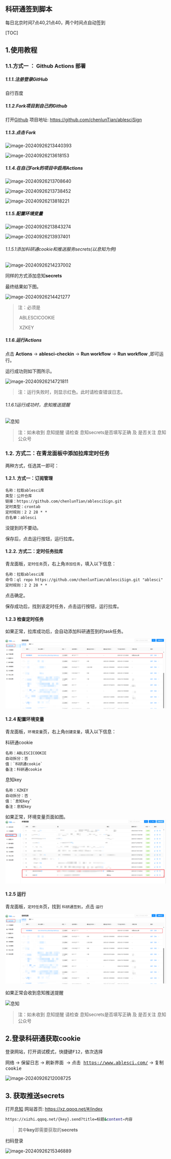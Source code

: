 ## 科研通签到脚本

每日北京时间7点40,21点40，两个时间点自动签到

[TOC]

## 1.使用教程

### 1.1.方式一 ： Github Actions 部署

##### 1.1.1.注册登录GitHub

自行百度

##### 1.1.2.Fork项目到自己的Github

打开[Github](https://github.com/chenlunTian/ablesciSign)  项目地址: https://github.com/chenlunTian/ablesciSign

##### 1.1.3.点击 Fork 

![image-20240926213440393](./img/image-20240926213440393.png)

![image-20240926213618153](./img/image-20240926213618153.png)

##### 1.1.4.在自己Fork的项目中启用Actions

![image-20240926213708640](./img/image-20240926213708640.png)

![image-20240926213738452](./img/image-20240926213738452.png)

![image-20240926213818221](./img/image-20240926213818221.png)

##### 1.1.5.配置环境变量

![image-20240926213843274](./img/image-20240926213843274.png)

![image-20240926213937401](./img/image-20240926213937401.png)

###### 1.1.5.1添加科研通cookie和推送服务secrets(以息知为例)

![image-20240926214237002](./img/image-20240926214237002.png)

同样的方式添加息知**secrets**

最终结果如下图。

![image-20240926214421277](./img/image-20240926214421277.png)

> 注：必须是 
>
> ​	ABLESCICOOKIE 
>
> ​	XZKEY

##### 1.1.6.运行Actions

点击 **Actions** -> **ablesci-checkin** ->  **Run workflow** ->  **Run workflow** ,即可运行。

运行成功则如下图所示。

![image-20240926214721811](./img/image-20240926214721811.png)

> 注：运行失败时，则显示红色。此时请检查错误日志。

###### 1.1.6.1运行成功时，息知推送提醒

![息知](./img/xizhi.jpg)

> 注：如未收到 息知提醒 请检查 息知secrets是否填写正确 及 是否关注 息知公众号



### 1.2. 方式二：在青龙面板中添加拉库定时任务

两种方式，任选其一即可：

#### 1.2.1. 方式一：订阅管理

```
名称：拉取ablesci库
类型：公开仓库
链接：https://github.com/chenlunTian/ablesciSign.git
定时类型：crontab
定时规则：2 2 28 * *
白名单：ablesci
```

没提到的不要动。

保存后，点击运行按钮，运行拉库。

#### 1.2.2. 方式二：定时任务拉库

青龙面板，`定时任务`页，右上角`添加任务`，填入以下信息：

```
名称：拉取ablesci库
命令：ql repo https://github.com/chenlunTian/ablesciSign.git "ablesci" 
定时规则：2 2 28 * *
```

点击确定。

保存成功后，找到该定时任务，点击运行按钮，运行拉库。

#### 1.2.3 检查定时任务

如果正常，拉库成功后，会自动添加科研通签到的task任务。

![](./img/Snipaste_2025-03-13_13-22-58.png)

#### 1.2.4 配置环境变量

青龙面板，`环境变量`页，右上角`创建变量`，填入以下信息：

科研通cookie
```
名称：ABLESCICOOKIE 
自动拆分：否
值：`科研通cookie`
备注：科研通cookie
```
息知key
```
名称：XZKEY 
自动拆分：否
值：`息知key`
备注：息知key
```
如果正常，环境变量页面如图。
![](./img/Snipaste_2025-03-13_13-35-00.png)
#### 1.2.5 运行

青龙面板，`定时任务`页，找到 `科研通签到`，点击 `运行`

![](./img/Snipaste_2025-03-13_13-22-58.png)

如果正常会收到息知推送提醒

![息知](./img/xizhi.jpg)

> 注：如未收到 息知提醒 请检查 息知secrets是否填写正确 及 是否关注 息知公众号

## 2.登录科研通获取cookie

登录网站，打开调试模式，快捷键<kbd>F12</kbd>，依次选择 

<kbd>网络</kbd> -> <kbd>保留日志</kbd> -> <kbd>刷新界面 </kbd>-> 点击<kbd> https://www.ablesci.com/</kbd> -> 复制 <kbd>cookie</kbd> 

![image-20240926212008725](./img/image-20240926212008725.png)

## 3. 获取推送secrets

打开[息知](https://xz.qqoq.net/#/index) 网站首页: https://xz.qqoq.net/#/index

```bash
https://xizhi.qqoq.net/{key}.send?title=标题&content=内容
```

> 其中**key**即需要获取的**secrets**

扫码登录 

![image-20240926215346889](./img/image-20240926215346889.png)